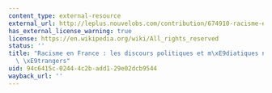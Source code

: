 ```yaml
---
content_type: external-resource
external_url: http://leplus.nouvelobs.com/contribution/674910-racisme-en-france-les-discours-politiques-et-mediatiques-n-y-sont-pas-etrangers.html
has_external_license_warning: true
license: https://en.wikipedia.org/wiki/All_rights_reserved
status: ''
title: "Racisme en France : les discours politiques et m\xE9diatiques n'y sont pas\
  \ \xE9trangers"
uid: 94c6415c-0244-4c2b-add1-29e02dcb9544
wayback_url: ''
---
```

